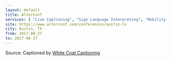 ```yaml
---
layout: default
title: AlterConf
services: [ "Live Captioning", "Sign Language Interpreting", "Mobility Access", "Childcare", "Restrooms: All-Gender / Gender-Neutral" ]
site: https://www.alterconf.com/conferences/austin-tx
city: Austin, TX
from: 2017-08-27
to: 2017-08-27
---
```


Source: Captioned by [White Coat Captioning](http://www.whitecoatcaptioning.com/)